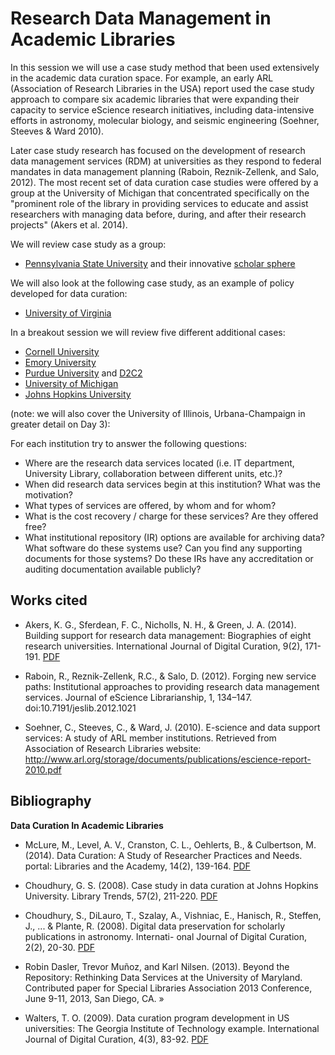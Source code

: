 # Research Data Management in Academic Libraries

In this session we will use a case study method that been used extensively in the academic data curation space. For example, an early ARL (Association of Research Libraries in the USA) report used the case study approach to compare six academic libraries that were expanding their capacity to service eScience research initiatives, including data-intensive efforts in astronomy, molecular biology, and seismic engineering (Soehner, Steeves & Ward 2010). 

Later case study research has focused on the development of research data management services (RDM) at universities as they respond to federal mandates in data management planning (Raboin, Reznik-Zellenk, and Salo, 2012). The most recent set of data curation case studies were offered by a group at the University of Michigan that concentrated specifically on the "prominent role of the library in providing services to educate and assist researchers with managing data before, during, and after their research projects" (Akers et al. 2014). 

We will review case study as a group:
-  [Pennsylvania State University](http://www.libraries.psu.edu/psul/groups/rdmst.html) and their innovative [scholar sphere](https://scholarsphere.psu.edu/)

We will also look at the following case study, as an example of policy developed for data curation: 

-  [University of Virginia](http://data.library.virginia.edu/)

In a breakout session we will review five different additional cases: 

-  [Cornell University](http://data.research.cornell.edu/)
-  [Emory University](http://edc.library.emory.edu/content/online-analysis)
-  [Purdue University](https://www.lib.purdue.edu/researchdata) and [D2C2](http://d2c2.lib.purdue.edu/)
-  [University of Michigan](http://www.lib.umich.edu/research-data-services)
-  [Johns Hopkins University](http://dmp.data.jhu.edu/)

(note: we will also cover the University of Illinois, Urbana-Champaign in greater detail on Day 3): 

For each institution try to answer the following questions: 

- Where are the research data services located (i.e. IT department, University Library, collaboration between different units, etc.)?
- When did research data services begin at this institution? What was the motivation?
- What types of services are offered, by whom and for whom?
- What is the cost recovery / charge for these services? Are they offered free? 
- What institutional repository (IR) options are available for archiving data? What software do these systems use? Can you find any supporting documents for those systems? Do these IRs have any accreditation or auditing documentation available publicly?  


## Works cited

- Akers, K. G., Sferdean, F. C., Nicholls, N. H., & Green, J. A. (2014). Building support for research data management: Biographies of eight research universities. International Journal of Digital Curation, 9(2), 171-191. [PDF](http://www.ijdc.net/index.php/ijdc/article/viewFile/9.2.171/376) 

- Raboin, R., Reznik-Zellenk, R.C., & Salo, D. (2012). Forging new service paths: Institutional approaches to providing research data management services. Journal of eScience Librarianship, 1, 134–147. doi:10.7191/jeslib.2012.1021

- Soehner, C., Steeves, C., & Ward, J. (2010). E-science and data support services: A study of ARL member institutions. Retrieved from Association of Research Libraries website: http://www.arl.org/storage/documents/publications/escience-report-2010.pdf

## Bibliography

**Data Curation In Academic Libraries**

- McLure, M., Level, A. V., Cranston, C. L., Oehlerts, B., & Culbertson, M. (2014). Data Curation: A Study of Researcher Practices and Needs. portal: Libraries and the Academy, 14(2), 139-164. [PDF](http://www.press.jhu.edu/journals/-portal_libraries_and_the_academy/portal_pre_print/current/articles/14.2mclure.pdf)

- Choudhury, G. S. (2008). Case study in data curation at Johns Hopkins University. Library Trends, 57(2), 211-220. [PDF](http://muse.jhu.edu/journals/library_trends/v057/57.2.choudhury.html)

- Choudhury, S., DiLauro, T., Szalay, A., Vishniac, E., Hanisch, R., Steffen, J., ... & Plante, R. (2008). Digital data preservation for scholarly publications in astronomy. Internati- onal Journal of Digital Curation, 2(2), 20-30. [PDF](http://www.ijdc.net/index.php/ijdc/article/download/41/26)

- Robin Dasler, Trevor Muñoz, and Karl Nilsen. (2013). Beyond the Repository: Rethinking Data Services at the University of Maryland. Contributed paper for Special Libraries Association 2013 Conference, June 9-11, 2013, San Diego, CA. »

- Walters, T. O. (2009). Data curation program development in US universities: The Georgia Institute of Technology example. International Journal of Digital Curation, 4(3), 83-92. [PDF](http://www.ijdc.net/index.php/ijdc/article/view/136)
